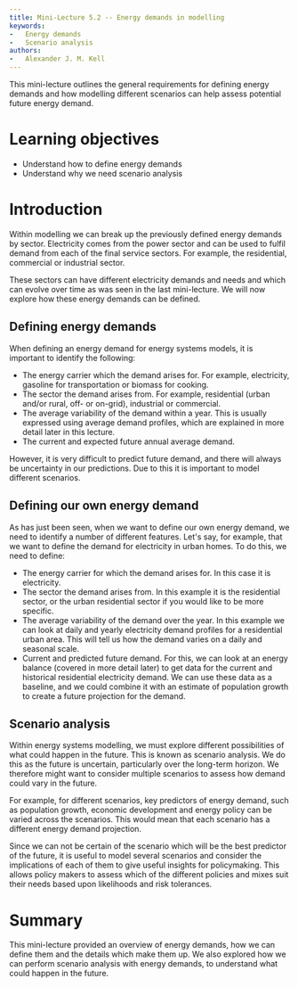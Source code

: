 ```yaml
---
title: Mini-Lecture 5.2 -- Energy demands in modelling
keywords:
-   Energy demands
-   Scenario analysis
authors:
-   Alexander J. M. Kell
---
```


This mini-lecture outlines the general requirements for defining energy demands and how modelling different scenarios can help assess potential future energy demand.

# Learning objectives

- Understand how to define energy demands
- Understand why we need scenario analysis

# Introduction

Within modelling we can break up the previously defined energy demands by sector. Electricity comes from the power sector and can be used to fulfil demand from each of the final service sectors. For example, the residential, commercial or industrial sector.

These sectors can have different electricity demands and needs and which can evolve over time as was seen in the last mini-lecture. We will now explore how these energy demands can be defined.

## Defining energy demands

When defining an energy demand for energy systems models, it is important to identify the following:

- The energy carrier which the demand arises for. For example, electricity, gasoline for transportation or biomass for cooking.
- The sector the demand arises from. For example, residential (urban and/or rural, off- or on-grid), industrial or commercial.
- The average variability of the demand within a year. This is usually expressed using average demand profiles, which are explained in more detail later in this lecture.
- The current and expected future annual average demand.

However, it is very difficult to predict future demand, and there will always be uncertainty in our predictions. Due to this it is important to model different scenarios.

## Defining our own energy demand

As has just been seen, when we want to define our own energy demand, we need to identify a number of different features. Let's say, for example, that we want to define the demand for electricity in urban homes. To do this, we need to define:

- The energy carrier for which the demand arises for. In this case it is electricity.
- The sector the demand arises from. In this example it is the residential sector, or the urban residential sector if you would like to be more specific.
- The average variability of the demand over the year. In this example we can look at daily and yearly electricity demand profiles for a residential urban area. This will tell us how the demand varies on a daily and seasonal scale.
- Current and predicted future demand. For this, we can look at an energy balance (covered in more detail later) to get data for the current and historical residential electricity demand. We can use these data as a baseline, and we could combine it with an estimate of population growth to create a future projection for the demand.

## Scenario analysis

Within energy systems modelling, we must explore different possibilities of what could happen in the future. This is known as scenario analysis. We do this as the future is uncertain, particularly over the long-term horizon. We therefore might want to consider multiple scenarios to assess how demand could vary in the future.

For example, for different scenarios, key predictors of energy demand, such as population growth, economic development and energy policy can be varied across the scenarios. This would mean that each scenario has a different energy demand projection.

Since we can not be certain of the scenario which will be the best predictor of the future, it is useful to model several scenarios and consider the implications of each of them to give useful insights for policymaking. This allows policy makers to assess which of the different policies and mixes suit their needs based upon likelihoods and risk tolerances.

# Summary

This mini-lecture provided an overview of energy demands, how we can define them and the details which make them up. We also explored how we can perform scenario analysis with energy demands, to understand what could happen in the future.
